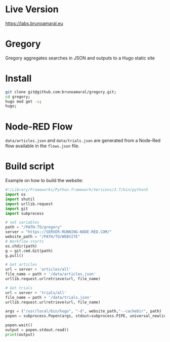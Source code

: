 # Live Version

https://labs.brunoamaral.eu

# Gregory
Gregory aggregates searches in JSON and outputs to a Hugo static site

# Install

```bash 
git clone git@github.com:brunoamaral/gregory.git;
cd gregory;
hugo mod get -u;
hugo;
```
# Node-RED Flow

`data/articles.json` and `data/trials.json` are generated from a Node-Red flow available in the `flows.json` file.

# Build script

Example on how to build the website:

```python
#!/Library/Frameworks/Python.framework/Versions/3.7/bin/python3
import os
import shutil
import urllib.request
import git
import subprocess

# set variables
path = "/PATH-TO/gregory"
server = "https://SERVER-RUNNING-NODE-RED.COM/"
website_path = "/PATH/TO/WEBSITE" 
# Workflow starts
os.chdir(path)
g = git.cmd.Git(path)
g.pull()

# Get articles
url = server + 'articles/all'
file_name = path + '/data/articles.json'
urllib.request.urlretrieve(url, file_name)

# Get trials
url = server + 'trials/all'
file_name = path + '/data/trials.json'
urllib.request.urlretrieve(url, file_name)

args = ("/usr/local/bin/hugo", "-d", website_path,"--cacheDir", path)
popen = subprocess.Popen(args, stdout=subprocess.PIPE, universal_newlines=True)

popen.wait()
output = popen.stdout.read()
print(output)
```
